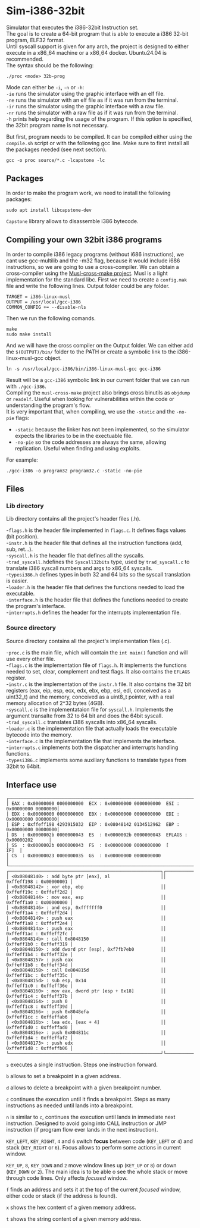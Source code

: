 # Sim-i386-32bit
Simulator that executes the i386-32bit Instruction set. \
The goal is to create a 64-bit program that is able to execute a i386 32-bit program, ELF32 format. \
Until syscall support is given for any arch, the project is designed to either execute in a x86_64 machine or a x86_64 docker. Ubuntu24.04 is recommended. \
The syntax should be the following: 
```
./proc <mode> 32b-prog
```

Mode can either be `-i`, `-n` or `-h`: \
`-ie` runs the simulator using the graphic interface with an elf file. \
`-ne` runs the simulator with an elf file as if it was run from the terminal. \
`-ir` runs the simulator using the graphic interface with a raw file. \
`-nr` runs the simulator with a raw file as if it was run from the terminal. \
`-h` prints help regarding the usage of the program. If this option is specified, the 32bit program name is not necessary.

But first, program needs to be compiled. It can be compiled either using the `compile.sh` script or with the following gcc line. Make sure to first install all the packages needed (see next section).
```
gcc -o proc source/*.c -lcapstone -lc
```

## Packages
In order to make the program work, we need to install the following packages: 
```
sudo apt install libcapstone-dev
```
`Capstone` library allows to disassemble i386 bytecode. 

## Compiling your own 32bit i386 programs
In order to compile i386 legacy programs (without i686 instructions), we cant use gcc-multilib and the -m32 flag, because it would include i686 instructions, so we are going to use a cross-compiler.
We can obtain a cross-compiler using the [Musl-cross-make project](https://github.com/richfelker/musl-cross-make). Musl is a light implementation for the standard libc.
First we need to create a `config.mak` file and write the following lines. Output folder could be any folder.
```
TARGET = i386-linux-musl
OUTPUT = /usr/local/gcc-i386
COMMON_CONFIG += --disable-nls
```
Then we run the following comands.
```
make
sudo make install
```
And we will have the cross compiler on the Output folder. We can either add the `$(OUTPUT)/bin/` folder to the PATH or create a symbolic link to the i386-linux-musl-gcc object.
```
ln -s /usr/local/gcc-i386/bin/i386-linux-musl-gcc gcc-i386
```
Result will be a `gcc-i386` symbolic link in our current folder that we can run with `./gcc-i386`. \
Compiling the `musl-cross-make` project also brings cross binutils as `objdump` or `readelf`. Useful when looking for vulnerabilities within the code or understanding the program's flow. \
It is very important that, when compiling, we use the `-static` and the `-no-pie` flags:
- `-static` because the linker has not been implemented, so the simulator expects the libraries to be in the exectuable file.
- `-no-pie` so the code addresses are always the same, allowing replication. Useful when finding and using exploits.

For example:
```
./gcc-i386 -o program32 program32.c -static -no-pie
```


## Files

### Lib directory
Lib directory contains all the project's header files (.h).

-`flags.h` is the header file implemented in `flags.c`. It defines flags values (bit position). \
-`instr.h` is the header file that defines all the instruction functions (add, sub, ret...). \
-`syscall.h` is the header file that defines all the syscalls. \
-`trad_syscall.h`defines the `Syscall32bits` type, used by `trad_syscall.c` to translate i386 syscall numbers and args to x86_64 syscalls. \
-`typesi386.h` defines types in both 32 and 64 bits so the syscall translation is easier. \
-`loader.h` is the header file that defines the functions needed to load the executable. \
-`interface.h` is the header file that defines the functions needed to create the program's interface. \
-`interrupts.h` defines the header for the interrupts implementation file. 

### Source directory
Source directory contains all the project's implementation files (.c).

-`proc.c` is the main file, which will contain the `int main()` function and will use every other file. \
-`flags.c` is the implementation file of `flags.h`. It implements the functions needed to set, clear, complement and test flags. It also contains the `EFLAGS` register. \
-`instr.c` is the implementation of the `instr.h` file. It also contains the 32 bit registers (eax, eip, esp, ecx, edx, ebx, ebp, esi, edi, conceived as a uint32_t) and the memory, conceived as a uint8_t pointer, with a real memory allocation of 2^32 bytes (4GB). \
-`syscall.c` is the implementataion file for `syscall.h`. Implements the argument transalte from 32 to 64 bit and does the 64bit syscall. \
-`trad_syscall.c` translates i386 syscalls into x86_64 syscalls. \
-`loader.c` is the implementation file that actually loads the executable bytecode into the memory. \
-`interface.c` is the implementation file that implements the interface. \
-`interrupts.c` implements both the dispatcher and interrupts handling functions. \
-`typesi386.c` implements some auxiliary functions to translate types from 32bit to 64bit.

## Interface use
```
┌────────────────────────────────────────────────────────────────────────────────────┐ 
│ EAX : 0x00000000 0000000000  ECX : 0x00000000 0000000000  ESI : 0x00000000 00000000│ 
│ EDX : 0x00000000 0000000000  EBX : 0x00000000 0000000000  EDI : 0x00000000 00000000│ 
│ ESP : 0xffeff198 4293915032  EIP : 0x08048142 0134512962  EBP : 0x00000000 00000000│ 
│ DS  : 0x0000002b 0000000043  ES  : 0x0000002b 0000000043  EFLAGS : 0x00000202      │ 
│ SS  : 0x0000002b 0000000043  FS  : 0x00000000 0000000000  [                   IF]  │ 
│ CS  : 0x00000023 0000000035  GS  : 0x00000000 0000000000                           │ 
└────────────────────────────────────────────────────────────────────────────────────┘ 
┌─────────────────────────────────────────────────────────┐┌─────────────────────────┐ 
│ <0x08048140> : add byte ptr [eax], al                   ││ 0xffeff198 : 0x00000001 │ 
│ <0x08048142> : xor ebp, ebp                             ││ 0xffeff19c : 0xffeff2d2 │ 
│ <0x08048144> : mov eax, esp                             ││ 0xffeff1a0 : 0x00000000 │ 
│ <0x08048146> : and esp, 0xfffffff0                      ││ 0xffeff1a4 : 0xffeff2d4 │ 
│ <0x08048149> : push eax                                 ││ 0xffeff1a8 : 0xffeff2e4 │ 
│ <0x0804814a> : push eax                                 ││ 0xffeff1ac : 0xffeff2fc │ 
│ <0x0804814b> : call 0x8048150                           ││ 0xffeff1b0 : 0xffeff319 │ 
│ <0x08048150> : add dword ptr [esp], 0xf7fb7eb0          ││ 0xffeff1b4 : 0xffeff32e │ 
│ <0x08048157> : push eax                                 ││ 0xffeff1b8 : 0xffeff34d │ 
│ <0x08048158> : call 0x804815d                           ││ 0xffeff1bc : 0xffeff35c │ 
│ <0x0804815d> : sub esp, 0x14                            ││ 0xffeff1c0 : 0xffeff36e │ 
│ <0x08048160> : mov eax, dword ptr [esp + 0x18]          ││ 0xffeff1c4 : 0xffeff37b │ 
│ <0x08048164> : push 0                                   ││ 0xffeff1c8 : 0xffeff39d │ 
│ <0x08048166> : push 0x8048efa                           ││ 0xffeff1cc : 0xffeffab6 │ 
│ <0x0804816b> : lea edx, [eax + 4]                       ││ 0xffeff1d0 : 0xffeffad0 │ 
│ <0x0804816e> : push 0x804811c                           ││ 0xffeff1d4 : 0xffeffaf2 │ 
│ <0x08048173> : push edx                                 ││ 0xffeff1d8 : 0xffeffb06 │ 
└─────────────────────────────────────────────────────────┘└─────────────────────────┘ 
```

`s` executes a single instruction. Steps one instruction forward. 

`b` allows to set a breakpoint in a given address. 

`d` allows to delete a breakpoint with a given breakpoint number. 

`c` continues the execution until it finds a breakpoint. Steps as many instructions as needed until lands into a breakpoint. 

`n` is similar to `c`, continues the execution until lands in immediate next instruction. Designed to avoid going into CALL instruction or JMP instruction (if program flow ever lands in the next instruction). 

`KEY_LEFT`, `KEY_RIGHT`, `4` and `6` switch **focus** between code (`KEY_LEFT` or `4`) and stack (`KEY_RIGHT` or `6`). Focus allows to perform some actions in current window. 

`KEY_UP`, `8`, `KEY_DOWN` and `2` move window lines up (`KEY_UP` or `8`) or down (`KEY_DOWN` or `2`). The main idea is to be able o see the whole stack or move through code lines. Only affects *focused* window.

`f` finds an address and sets it at the top of the current *focused* window, either code or stack (if the address is found). 

`x` shows the hex content of a given memory address. 

`t` shows the string content of a given memory address. 




